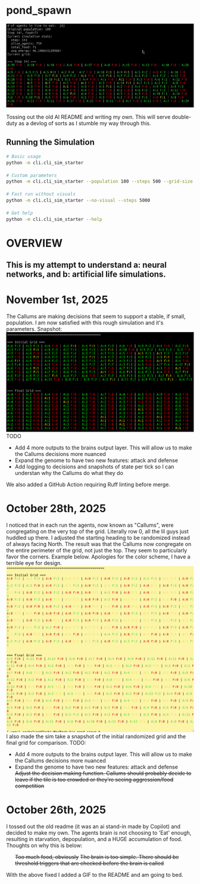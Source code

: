 # pond_spawn

![Simulation GIF](assets/gifs/sim_gif_looped.gif)

Tossing out the old AI README and writing my own. This will serve double-duty as a devlog of sorts as I stumble my way through this.

## Running the Simulation

```bash
# Basic usage
python -m cli.cli_sim_starter

# Custom parameters
python -m cli.cli_sim_starter --population 100 --steps 500 --grid-size 20

# Fast run without visuals
python -m cli.cli_sim_starter --no-visual --steps 5000

# Get help
python -m cli.cli_sim_starter --help
```

# OVERVIEW
<h2>This is my attempt to understand a: neural networks, and b: artificial life simulations.</h2>

# November 1st, 2025
The Callums are making decisions that seem to support a stable, if small, population. I am now satisfied with this rough simulation and it's parameters. Snapshot: <img src="assets/11-1-grid.png">
TODO
<ul>
    <li>Add 4 more outputs to the brains output layer. This will allow us to make the Callums decisions more nuanced</li>
    <li>Expand the genome to have two new features: attack and defense</li>
    <li>Add logging to decisions and snapshots of state per tick so I can understan why the Callums do what they do</li>
</ul>

We also added a GitHub Action requiring Ruff linting before merge.

# October 28th, 2025
I noticed that in each run the agents, now known as "Callums", were congregating on the very top of the grid. Literally row 0, all the lil guys just huddled up there. I adjusted the starting heading to be randomized instead of always facing North. The result was that the Callums now congregate on the entire perimeter of the grid, not just the top. They seem to particularly favor the corners. Example below. Apologies for the color scheme, I have a terrible eye for design.
<img src="assets/10-28-grid.png">
I also made the sim take a snapshot of the initial randomized grid and the final grid for comparison.
TODO:
<ul>
    <li>Add 4 more outputs to the brains output layer. This will allow us to make the Callums decisions more nuanced</li>
    <li>Expand the genome to have two new features: attack and defense</li>
    <s>Adjust the decision making function. Callums should probably decide to leave if the tile is too crowded or they're seeing aggression/food competition</s>
</ul>

# October 26th, 2025
I tossed out the old readme (it was an ai stand-in made by Copilot) and decided to make my own. The agents brain is not choosing to 'Eat' enough, resulting in starvation, depopulation, and a HUGE accumulation of food. Thoughts on why this is below:
<ul>
    <s>Too much food, obviously</s>
    <s>The brain is too simple. There should be threshold triggers that are checked before the brain is called</s>
</ul>

With the above fixed I added a GIF to the README and am going to bed.